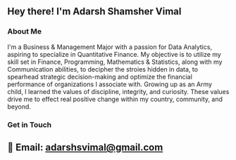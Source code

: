 
## Hey there! I'm Adarsh Shamsher Vimal

### About Me

I'm a Business & Management Major with a passion for Data Analytics, aspiring to specialize in Quantitative Finance. My objective is to utilize my skill set in Finance, Programming, Mathematics & Statistics, along with my Communication abilities, to decipher the stroies hidden in data, to spearhead strategic decision-making and optimize the financial performance of organizations I associate with. Growing up as an Army child, I learned the values of discipline, integrity, and curiosity. These values drive me to effect real positive change within my country, community, and beyond.

### Get in Touch
📧 Email: adarshsvimal@gmail.com
---
